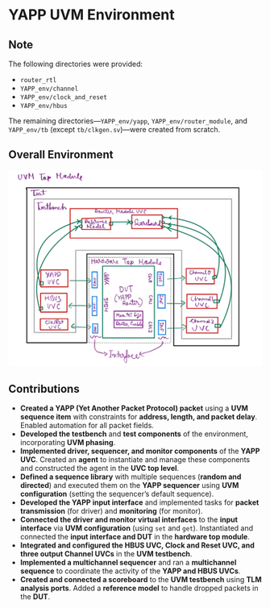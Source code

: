 # YAPP UVM Environment  

## Note

The following directories were provided:  
- `router_rtl`  
- `YAPP_env/channel`  
- `YAPP_env/clock_and_reset`  
- `YAPP_env/hbus`  

The remaining directories—`YAPP_env/yapp`, `YAPP_env/router_module`, and `YAPP_env/tb` (except `tb/clkgen.sv`)—were created from scratch.  

## Overall Environment

![YAPP UVM Environment](Environment_Diagram.jpg)

## Contributions  

- **Created a YAPP (Yet Another Packet Protocol) packet** using a **UVM sequence item** with constraints for **address, length, and packet delay**. Enabled automation for all packet fields.  
- **Developed the testbench** and **test components** of the environment, incorporating **UVM phasing**.  
- **Implemented driver, sequencer, and monitor components** of the **YAPP UVC**. Created an **agent** to instantiate and manage these components and constructed the agent in the **UVC top level**.  
- **Defined a sequence library** with multiple sequences (**random and directed**) and executed them on the **YAPP sequencer** using **UVM configuration** (setting the sequencer’s default sequence).  
- **Developed the YAPP input interface** and implemented tasks for **packet transmission** (for driver) and **monitoring** (for monitor).  
- **Connected the driver and monitor virtual interfaces** to the **input interface** via **UVM configuration** (using `set` and `get`). Instantiated and connected the **input interface and DUT** in the **hardware top module**.  
- **Integrated and configured the HBUS UVC, Clock and Reset UVC, and three output Channel UVCs** in the **UVM testbench**.  
- **Implemented a multichannel sequencer** and ran a **multichannel sequence** to coordinate the activity of the **YAPP and HBUS UVCs**.  
- **Created and connected a scoreboard** to the **UVM testbench** using **TLM analysis ports**. Added a **reference model** to handle dropped packets in the **DUT**.  
